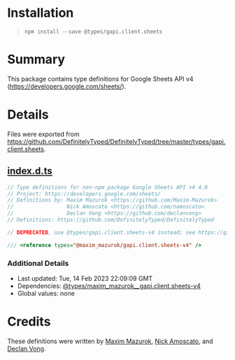 # Installation
> `npm install --save @types/gapi.client.sheets`

# Summary
This package contains type definitions for Google Sheets API v4 (https://developers.google.com/sheets/).

# Details
Files were exported from https://github.com/DefinitelyTyped/DefinitelyTyped/tree/master/types/gapi.client.sheets.
## [index.d.ts](https://github.com/DefinitelyTyped/DefinitelyTyped/tree/master/types/gapi.client.sheets/index.d.ts)
````ts
// Type definitions for non-npm package Google Sheets API v4 4.0
// Project: https://developers.google.com/sheets/
// Definitions by: Maxim Mazurok <https://github.com/Maxim-Mazurok>
//                 Nick Amoscato <https://github.com/namoscato>
//                 Declan Vong <https://github.com/declanvong>
// Definitions: https://github.com/DefinitelyTyped/DefinitelyTyped

// DEPRECATED, use @types/gapi.client.sheets-v4 instead; see https://github.com/Maxim-Mazurok/google-api-typings-generator/issues/652 for details

/// <reference types="@maxim_mazurok/gapi.client.sheets-v4" />

````

### Additional Details
 * Last updated: Tue, 14 Feb 2023 22:09:09 GMT
 * Dependencies: [@types/maxim_mazurok__gapi.client.sheets-v4](https://npmjs.com/package/@types/maxim_mazurok__gapi.client.sheets-v4)
 * Global values: none

# Credits
These definitions were written by [Maxim Mazurok](https://github.com/Maxim-Mazurok), [Nick Amoscato](https://github.com/namoscato), and [Declan Vong](https://github.com/declanvong).
